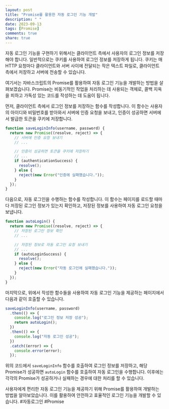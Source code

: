 ```yaml
---
layout: post
title: "Promise를 활용한 자동 로그인 기능 개발"
description: " "
date: 2023-09-13
tags: [Promise]
comments: true
share: true
---
```


자동 로그인 기능을 구현하기 위해서는 클라이언트 측에서 사용자의 로그인 정보를 저장해야 합니다. 일반적으로는 쿠키를 사용하여 로그인 정보를 저장하게 됩니다. 쿠키는 매 HTTP 요청마다 클라이언트와 서버 사이에 전달되는 작은 텍스트 파일로, 클라이언트 측에서 저장하고 서버에 전송할 수 있습니다.

여기서는 자바스크립트의 Promise를 활용하여 자동 로그인 기능을 개발하는 방법을 살펴보겠습니다. Promise는 비동기적인 작업을 처리하는 데 사용되는 객체로, 콜백 지옥을 피하고 가독성 있는 코드를 작성하는 데 도움이 됩니다.

먼저, 클라이언트 측에서 로그인 정보를 저장하는 함수를 작성합니다. 이 함수는 사용자의 아이디와 비밀번호를 받아와서 서버에 인증 요청을 보내고, 인증이 성공하면 서버에서 발급한 토큰을 쿠키에 저장합니다.

```javascript
function saveLoginInfo(username, password) {
  return new Promise((resolve, reject) => {
    // 서버에 인증 요청 보내기
    // ...

    // 인증이 성공하면 토큰을 쿠키에 저장하기
    // ...
    if (authenticationSuccess) {
      resolve();
    } else {
      reject(new Error("인증에 실패했습니다."));
    }
  });
}
```

다음으로, 자동 로그인을 수행하는 함수를 작성합니다. 이 함수는 페이지를 로드할 때마다 저장된 로그인 정보가 있는지 확인하고, 저장된 정보를 사용하여 자동 로그인 요청을 보냅니다.

```javascript
function autoLogin() {
  return new Promise((resolve, reject) => {
    // 저장된 로그인 정보 확인
    // ...

    // 저장된 정보로 자동 로그인 요청 보내기
    // ...
    if (autoLoginSuccess) {
      resolve();
    } else {
      reject(new Error("자동 로그인에 실패했습니다."));
    }
  });
}
```

마지막으로, 위에서 작성한 함수들을 사용하여 자동 로그인 기능을 제공하는 페이지에서 다음과 같이 호출할 수 있습니다.

```javascript
saveLoginInfo(username, password)
  .then(() => {
    console.log("로그인 정보 저장 성공");
    return autoLogin();
  })
  .then(() => {
    console.log("자동 로그인 성공");
  })
  .catch((error) => {
    console.error(error);
  });
```

위의 코드에서 `saveLoginInfo` 함수를 호출하여 로그인 정보를 저장하고, 해당 Promise가 성공하면 `autoLogin` 함수를 호출하여 자동 로그인을 수행합니다. 이후에는 각각의 Promise가 성공하거나 실패하는 경우에 대한 처리를 할 수 있습니다.

사용자에게 편리한 자동 로그인 기능을 제공하기 위해 Promise를 활용하여 개발하는 방법을 알아보았습니다. 이를 활용하여 안전하고 효율적인 로그인 기능을 개발할 수 있습니다. #자동로그인 #Promise